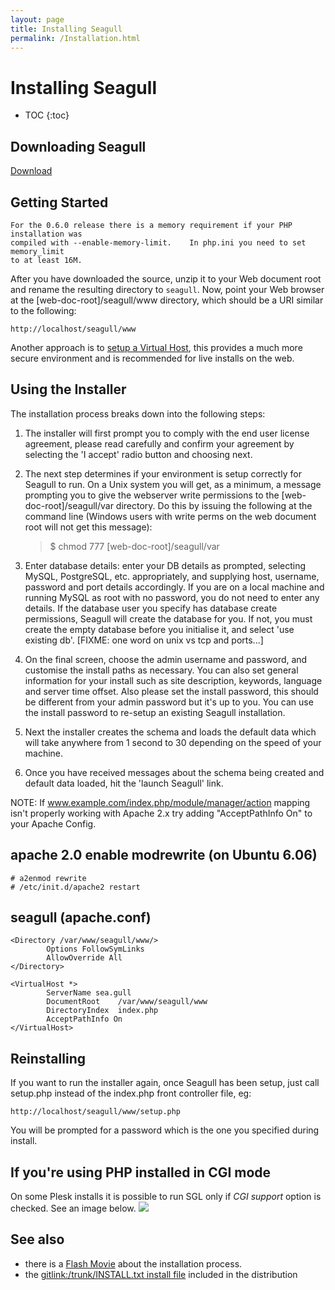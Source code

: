 ```yaml
---
layout: page
title: Installing Seagull
permalink: /Installation.html
---
```


<!-- Name: Installation -->
<!-- Version: 26 -->
<!-- Last-Modified: 2007/10/06 21:46:15 -->
<!-- Author: osde8info -->
<!-- Status: In Progress -->

# Installing Seagull

* TOC
{:toc}

## Downloading Seagull
[Download][1]

## Getting Started
	For the 0.6.0 release there is a memory requirement if your PHP installation was 
	compiled with --enable-memory-limit.    In php.ini you need to set memory_limit 
	to at least 16M.

After you have downloaded the source, unzip it to your Web document root and rename the resulting directory to `seagull`. Now, point your Web browser at the [web-doc-root]/seagull/www directory, which should be a URI similar to the following:

	http://localhost/seagull/www

Another approach is to [setup a Virtual Host][2], this provides a much more secure environment and is recommended for live installs on the web.

## Using the Installer
The installation process breaks down into the following steps:

 1. The installer will first prompt you to comply with the end user license agreement, please read carefully and confirm your agreement by selecting the 'I accept' radio button and choosing next.
 1. The next step determines if your environment is setup correctly for Seagull to run.  On a Unix system you will get, as a minimum, a message prompting you to give the webserver write permissions to the [web-doc-root]/seagull/var directory.  Do this by issuing the following at the command line (Windows users with write perms on the web document root will not get this message):

	> $ chmod 777 [web-doc-root]/seagull/var

 1. Enter database details: enter your DB details as prompted, selecting MySQL, PostgreSQL, etc. appropriately, and supplying host, username, password and port details accordingly.  If you are on a local machine and running MySQL as root with no password, you do not need to enter any details.  If the database user you specify has database create permissions, Seagull will create the database for you.  If not, you must create the empty database before you initialise it, and select 'use existing db'. [FIXME: one word on unix vs tcp and ports...]
 1. On the final screen, choose the admin username and password, and customise the install paths as necessary.  You can also set general information for your install such as site description, keywords, language and server time offset.  Also please set the install password, this should be different from your admin password but it's up to you.  You can use the install password to re-setup an existing Seagull installation.
 1. Next the installer creates the schema and loads the default data which will take anywhere from 1 second to 30 depending on the speed of your machine.
 1. Once you have received messages about the schema being created and default data loaded, hit the 'launch Seagull' link.

NOTE: If www.example.com/index.php/module/manager/action mapping isn't properly working with Apache 2.x try adding "AcceptPathInfo On" to your Apache Config.

## apache 2.0 enable modrewrite (on Ubuntu 6.06)

	# a2enmod rewrite
	# /etc/init.d/apache2 restart

## seagull (apache.conf)

	<Directory /var/www/seagull/www/>
	        Options FollowSymLinks
	        AllowOverride All
	</Directory>
	
	<VirtualHost *>
	        ServerName sea.gull
	        DocumentRoot    /var/www/seagull/www
	        DirectoryIndex  index.php
	        AcceptPathInfo On
	</VirtualHost>

## Reinstalling
If you want to run the installer again, once Seagull has been setup, just call setup.php instead of the index.php front controller file, eg:

	http://localhost/seagull/www/setup.php

You will be prompted for a password which is the one you specified during install.

## If you're using PHP installed in CGI mode
On some Plesk installs it is possible to run SGL only if _CGI support_ option is checked. See an image below.
![][image-1]

## See also
 * there is a [Flash Movie][3] about the installation process.
 * the [gitlink:/trunk/INSTALL.txt install file]() included in the distribution

[1]:	/Installation/Download.html
[2]:	/Installation/SettingUpApacheVirtualHosts.html
[3]:	/files/flashDemos/installingSeagull.htm


[image-1]:	/images/Installation/plesk_config.jpg